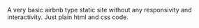 A very basic airbnb type static site without any responsivity and interactivity. Just plain html and css code.
